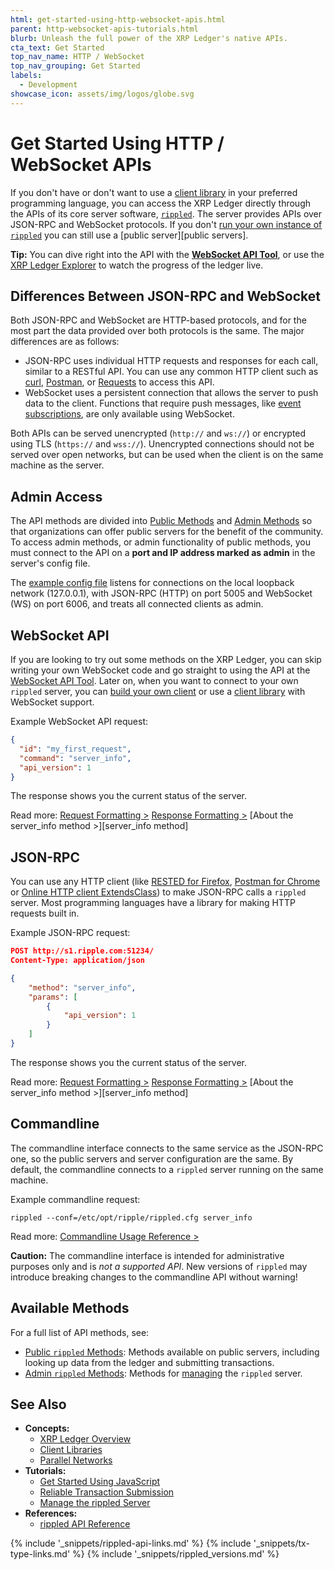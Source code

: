 ```yaml
---
html: get-started-using-http-websocket-apis.html
parent: http-websocket-apis-tutorials.html
blurb: Unleash the full power of the XRP Ledger's native APIs.
cta_text: Get Started
top_nav_name: HTTP / WebSocket
top_nav_grouping: Get Started
labels:
  - Development
showcase_icon: assets/img/logos/globe.svg
---
```

# Get Started Using HTTP / WebSocket APIs

If you don't have or don't want to use a [client library](client-libraries.html) in your preferred programming language, you can access the XRP Ledger directly through the APIs of its core server software, [`rippled`](xrpl-servers.html). The server provides APIs over JSON-RPC and WebSocket protocols. If you don't [run your own instance of `rippled`](install-rippled.html) you can still use a [public server][public servers].

**Tip:** You can dive right into the API with the [**WebSocket API Tool**](websocket-api-tool.html), or use the [XRP Ledger Explorer](https://livenet.xrpl.org/) to watch the progress of the ledger live.

## Differences Between JSON-RPC and WebSocket

Both JSON-RPC and WebSocket are HTTP-based protocols, and for the most part the data provided over both protocols is the same. The major differences are as follows:

- JSON-RPC uses individual HTTP requests and responses for each call, similar to a RESTful API. You can use any common HTTP client such as [curl](https://curl.se/), [Postman](https://www.postman.com/downloads/), or [Requests](https://requests.readthedocs.io/) to access this API.
- WebSocket uses a persistent connection that allows the server to push data to the client. Functions that require push messages, like [event subscriptions](subscribe.html), are only available using WebSocket.

Both APIs can be served unencrypted (`http://` and `ws://`) or encrypted using TLS (`https://` and `wss://`). Unencrypted connections should not be served over open networks, but can be used when the client is on the same machine as the server.


## Admin Access

The API methods are divided into [Public Methods](public-api-methods.html) and [Admin Methods](admin-api-methods.html) so that organizations can offer public servers for the benefit of the community. To access admin methods, or admin functionality of public methods, you must connect to the API on a **port and IP address marked as admin** in the server's config file.

The [example config file](https://github.com/XRPLF/rippled/blob/f00f263852c472938bf8e993e26c7f96f435935c/cfg/rippled-example.cfg#L1154-L1179) listens for connections on the local loopback network (127.0.0.1), with JSON-RPC (HTTP) on port 5005 and WebSocket (WS) on port 6006, and treats all connected clients as admin.


## WebSocket API

If you are looking to try out some methods on the XRP Ledger, you can skip writing your own WebSocket code and go straight to using the API at the [WebSocket API Tool](websocket-api-tool.html). Later on, when you want to connect to your own `rippled` server, you can [build your own client](monitor-incoming-payments-with-websocket.html) or use a [client library](client-libraries.html) with WebSocket support.

Example WebSocket API request:

```json
{
  "id": "my_first_request",
  "command": "server_info",
  "api_version": 1
}
```

The response shows you the current status of the server.

Read more: [Request Formatting >](request-formatting.html) [Response Formatting >](response-formatting.html) [About the server_info method >][server_info method]

## JSON-RPC

You can use any HTTP client (like [RESTED for Firefox](https://addons.mozilla.org/en-US/firefox/addon/rested/), [Postman for Chrome](https://chrome.google.com/webstore/detail/postman/fhbjgbiflinjbdggehcddcbncdddomop?hl=en) or [Online HTTP client ExtendsClass](https://extendsclass.com/rest-client-online.html)) to make JSON-RPC calls a `rippled` server. Most programming languages have a library for making HTTP requests built in. <!-- SPELLING_IGNORE: extendsclass -->

Example JSON-RPC request:

```json
POST http://s1.ripple.com:51234/
Content-Type: application/json

{
    "method": "server_info",
    "params": [
        {
            "api_version": 1
        }
    ]
}
```

The response shows you the current status of the server.

Read more: [Request Formatting >](request-formatting.html#json-rpc-format) [Response Formatting >](response-formatting.html) [About the server_info method >][server_info method]

## Commandline

The commandline interface connects to the same service as the JSON-RPC one, so the public servers and server configuration are the same. By default, the commandline connects to a `rippled` server running on the same machine.

Example commandline request:

```
rippled --conf=/etc/opt/ripple/rippled.cfg server_info
```

Read more: [Commandline Usage Reference >](commandline-usage.html)

**Caution:** The commandline interface is intended for administrative purposes only and is _not a supported API_.  New versions of `rippled` may introduce breaking changes to the commandline API without warning!

## Available Methods

For a full list of API methods, see:

- [Public `rippled` Methods](public-api-methods.html): Methods available on public servers, including looking up data from the ledger and submitting transactions.
- [Admin `rippled` Methods](admin-api-methods.html): Methods for [managing](manage-the-rippled-server.html) the `rippled` server.


## See Also

- **Concepts:**
    - [XRP Ledger Overview](xrp-ledger-overview.html)
    - [Client Libraries](client-libraries.html)
    - [Parallel Networks](parallel-networks.html)
- **Tutorials:**
    - [Get Started Using JavaScript](get-started-using-javascript.html)
    - [Reliable Transaction Submission](reliable-transaction-submission.html)
    - [Manage the rippled Server](manage-the-rippled-server.html)
- **References:**
    - [rippled API Reference](http-websocket-apis.html)

<!--{# common link defs #}-->
{% include '_snippets/rippled-api-links.md' %}
{% include '_snippets/tx-type-links.md' %}
{% include '_snippets/rippled_versions.md' %}
